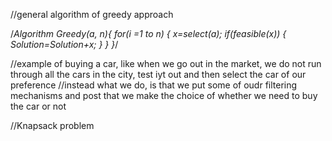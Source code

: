 //general algorithm of greedy approach 

/*Algorithm Greedy(a, n){
    for(i =1 to n)
    {
        x=select(a);
        if(feasible(x))
        {
            Solution=Solution+x;
        }
    }
}*/

//example of buying a car, like when we go out in the market, we do not run through all the cars in the city, test iyt out and then select the car of our preference
//instead what we do, is that we put some of oudr filtering mechanisms and post that we make the choice of whether we need to buy the car or not 

//Knapsack problem 
